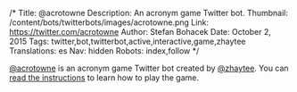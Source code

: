 /*
Title: @acrotowne
Description: An acronym game Twitter bot.
Thumbnail: /content/bots/twitterbots/images/acrotowne.png
Link: https://twitter.com/acrotowne
Author: Stefan Bohacek
Date: October 2, 2015
Tags: twitter,bot,twitterbot,active,interactive,game,zhaytee
Translations: es
Nav: hidden
Robots: index,follow
*/

[@acrotowne](https://twitter.com/acrotowne) is an acronym game Twitter bot created by [@zhaytee](https://twitter.com/zhaytee). You can [read the instructions](http://i.puthtml.com/acrotowne/instructions) to learn how to play the game.